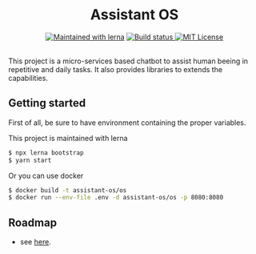 <h1 align="center">
  Assistant OS
</h1>
<div align="center">
<a href="https://lernajs.io/"><img src="https://img.shields.io/badge/maintained%20with-lerna-cc00ff.svg" alt="Maintained with lerna"/><a/>
<a href="https://cloud.drone.io/assistant-os/assistant-os">
  <img src="https://cloud.drone.io/api/badges/assistant-os/assistant-os/status.svg" alt="Build status" />
</a>
<a href="./LICENSE">
  <img srchttps://img.shields.io/github/license/assistant-os/assistant-os.svg" alt="MIT License" />
</a>
</div>

<br>

This project is a micro-services based chatbot to assist human beeing in repetitive and daily tasks. It also provides libraries to extends the capabilities.

## Getting started

First of all, be sure to have environment containing the proper
variables.

This project is maintained with lerna

```bash
$ npx lerna bootstrap
$ yarn start
```

Or you can use docker

```bash
$ docker build -t assistant-os/os
$ docker run --env-file .env -d assistant-os/os -p 8080:8080

```

## Roadmap

- see [here](https://github.com/orgs/assistant-os/projects/1).
